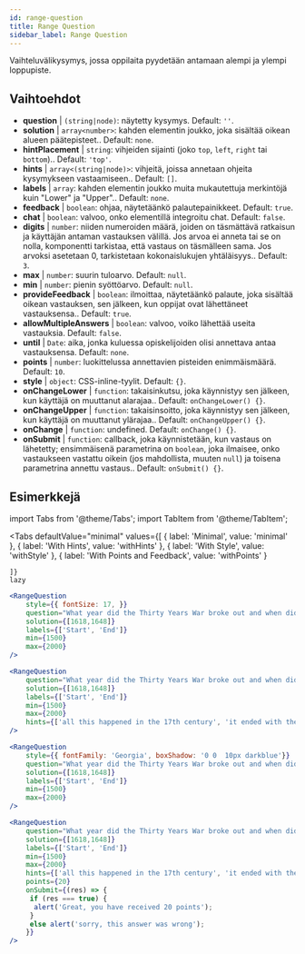 ```yaml
---
id: range-question
title: Range Question
sidebar_label: Range Question
---
```


Vaihteluvälikysymys, jossa oppilaita pyydetään antamaan alempi ja ylempi loppupiste.

## Vaihtoehdot

* __question__ | `(string|node)`: näytetty kysymys. Default: `''`.
* __solution__ | `array<number>`: kahden elementin joukko, joka sisältää oikean alueen päätepisteet.. Default: `none`.
* __hintPlacement__ | `string`: vihjeiden sijainti (joko `top`, `left`, `right` tai `bottom`).. Default: `'top'`.
* __hints__ | `array<(string|node)>`: vihjeitä, joissa annetaan ohjeita kysymykseen vastaamiseen.. Default: `[]`.
* __labels__ | `array`: kahden elementin joukko muita mukautettuja merkintöjä kuin "Lower" ja "Upper".. Default: `none`.
* __feedback__ | `boolean`: ohjaa, näytetäänkö palautepainikkeet. Default: `true`.
* __chat__ | `boolean`: valvoo, onko elementillä integroitu chat. Default: `false`.
* __digits__ | `number`: niiden numeroiden määrä, joiden on täsmättävä ratkaisun ja käyttäjän antaman vastauksen välillä. Jos arvoa ei anneta tai se on nolla, komponentti tarkistaa, että vastaus on täsmälleen sama. Jos arvoksi asetetaan 0, tarkistetaan kokonaislukujen yhtäläisyys.. Default: `3`.
* __max__ | `number`: suurin tuloarvo. Default: `null`.
* __min__ | `number`: pienin syöttöarvo. Default: `null`.
* __provideFeedback__ | `boolean`: ilmoittaa, näytetäänkö palaute, joka sisältää oikean vastauksen, sen jälkeen, kun oppijat ovat lähettäneet vastauksensa.. Default: `true`.
* __allowMultipleAnswers__ | `boolean`: valvoo, voiko lähettää useita vastauksia. Default: `false`.
* __until__ | `Date`: aika, jonka kuluessa opiskelijoiden olisi annettava antaa vastauksensa. Default: `none`.
* __points__ | `number`: luokittelussa annettavien pisteiden enimmäismäärä. Default: `10`.
* __style__ | `object`: CSS-inline-tyylit. Default: `{}`.
* __onChangeLower__ | `function`: takaisinkutsu, joka käynnistyy sen jälkeen, kun käyttäjä on muuttanut alarajaa.. Default: `onChangeLower() {}`.
* __onChangeUpper__ | `function`: takaisinsoitto, joka käynnistyy sen jälkeen, kun käyttäjä on muuttanut ylärajaa.. Default: `onChangeUpper() {}`.
* __onChange__ | `function`: undefined. Default: `onChange() {}`.
* __onSubmit__ | `function`: callback, joka käynnistetään, kun vastaus on lähetetty; ensimmäisenä parametrina on `boolean`, joka ilmaisee, onko vastaukseen vastattu oikein (jos mahdollista, muuten `null`) ja toisena parametrina annettu vastaus.. Default: `onSubmit() {}`.


## Esimerkkejä

import Tabs from '@theme/Tabs';
import TabItem from '@theme/TabItem';

<Tabs
    defaultValue="minimal"
    values={[
        { label: 'Minimal', value: 'minimal' },
        { label: 'With Hints', value: 'withHints' },
        { label: 'With Style', value: 'withStyle' },
        { label: 'With Points and Feedback', value: 'withPoints' }
        
    ]}
    lazy
>

<TabItem value="minimal">

```jsx live
<RangeQuestion
    style={{ fontSize: 17, }}
    question="What year did the Thirty Years War broke out and when did it?"
    solution={[1618,1648]}
    labels={['Start', 'End']}
    min={1500}
    max={2000}
/>
```

</TabItem>

<TabItem value="withHints">

```jsx live
<RangeQuestion
    question="What year did the Thirty Years War broke out and when did it?"
    solution={[1618,1648]}
    labels={['Start', 'End']}
    min={1500}
    max={2000}
    hints={['all this happened in the 17th century', 'it ended with the Peace of Westphalia in 1648']}
/>
```

</TabItem>

<TabItem value="withStyle">

```jsx live
<RangeQuestion
    style={{ fontFamily: 'Georgia', boxShadow: '0 0  10px darkblue'}}
    question="What year did the Thirty Years War broke out and when did it?"
    solution={[1618,1648]}
    labels={['Start', 'End']}
    min={1500}
    max={2000}
/>
```

</TabItem>

<TabItem value="withPoints">

```jsx live
<RangeQuestion
    question="What year did the Thirty Years War broke out and when did it?"
    solution={[1618,1648]}
    labels={['Start', 'End']}
    min={1500}
    max={2000}
    hints={['all this happened in the 17th century', 'it ended with the Peace of Westphalia in 1648']}
    points={20}
    onSubmit={(res) => {
     if (res === true) {
      alert('Great, you have received 20 points');
     }
     else alert('sorry, this answer was wrong');
    }}
/>
```

</TabItem>

</Tabs>
